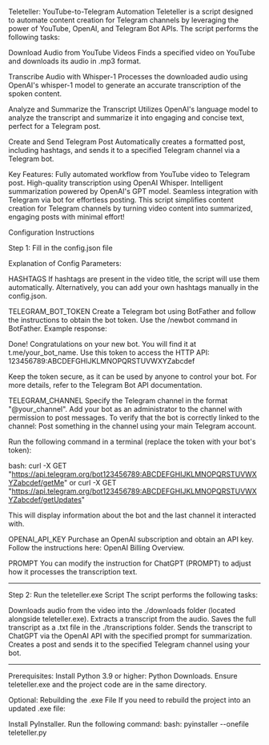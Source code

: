 Teleteller: YouTube-to-Telegram Automation
Teleteller is a script designed to automate content creation for Telegram channels by leveraging the power of YouTube, OpenAI, and Telegram Bot APIs. The script performs the following tasks:

Download Audio from YouTube Videos
Finds a specified video on YouTube and downloads its audio in .mp3 format.

Transcribe Audio with Whisper-1
Processes the downloaded audio using OpenAI's whisper-1 model to generate an accurate transcription of the spoken content.

Analyze and Summarize the Transcript
Utilizes OpenAI's language model to analyze the transcript and summarize it into engaging and concise text, perfect for a Telegram post.

Create and Send Telegram Post
Automatically creates a formatted post, including hashtags, and sends it to a specified Telegram channel via a Telegram bot.

Key Features:
Fully automated workflow from YouTube video to Telegram post.
High-quality transcription using OpenAI Whisper.
Intelligent summarization powered by OpenAI's GPT model.
Seamless integration with Telegram via bot for effortless posting.
This script simplifies content creation for Telegram channels by turning video content into summarized, engaging posts with minimal effort!




Configuration Instructions

Step 1: Fill in the config.json file

Explanation of Config Parameters:

HASHTAGS
If hashtags are present in the video title, the script will use them automatically.
Alternatively, you can add your own hashtags manually in the config.json.

TELEGRAM_BOT_TOKEN
Create a Telegram bot using BotFather and follow the instructions to obtain the bot token.
Use the /newbot command in BotFather.
Example response:

Done! Congratulations on your new bot. You will find it at t.me/your_bot_name. Use this token to access the HTTP API:
123456789:ABCDEFGHIJKLMNOPQRSTUVWXYZabcdef

Keep the token secure, as it can be used by anyone to control your bot.
For more details, refer to the Telegram Bot API documentation.

TELEGRAM_CHANNEL
Specify the Telegram channel in the format "@your_channel".
Add your bot as an administrator to the channel with permission to post messages.
To verify that the bot is correctly linked to the channel:
Post something in the channel using your main Telegram account.

Run the following command in a terminal (replace the token with your bot's token):

bash:
curl -X GET "https://api.telegram.org/bot123456789:ABCDEFGHIJKLMNOPQRSTUVWXYZabcdef/getMe"
or
curl -X GET "https://api.telegram.org/bot123456789:ABCDEFGHIJKLMNOPQRSTUVWXYZabcdef/getUpdates"

This will display information about the bot and the last channel it interacted with.

OPENAI_API_KEY
Purchase an OpenAI subscription and obtain an API key.
Follow the instructions here: OpenAI Billing Overview.


PROMPT
You can modify the instruction for ChatGPT (PROMPT) to adjust how it processes the transcription text.


--------------------------------
Step 2: Run the teleteller.exe Script
The script performs the following tasks:

Downloads audio from the video into the ./downloads folder (located alongside teleteller.exe).
Extracts a transcript from the audio.
Saves the full transcript as a .txt file in the ./transcriptions folder.
Sends the transcript to ChatGPT via the OpenAI API with the specified prompt for summarization.
Creates a post and sends it to the specified Telegram channel using your bot.

--------------------------------
Prerequisites:
Install Python 3.9 or higher: Python Downloads.
Ensure teleteller.exe and the project code are in the same directory.

Optional: Rebuilding the .exe File
If you need to rebuild the project into an updated .exe file:

Install PyInstaller.
Run the following command:
bash:
pyinstaller --onefile teleteller.py

